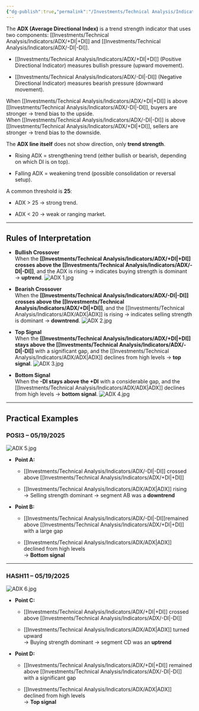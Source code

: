 ```yaml
---
{"dg-publish":true,"permalink":"/Investments/Technical Analysis/Indicators/ADX/ADX/"}
---
```


The **ADX (Average Directional Index)** is a trend strength indicator that uses two components: [[Investments/Technical Analysis/Indicators/ADX/+DI\|+DI]] and [[Investments/Technical Analysis/Indicators/ADX/-DI\|-DI]].

- [[Investments/Technical Analysis/Indicators/ADX/+DI\|+DI]] (Positive Directional Indicator) measures bullish pressure (upward movement).
    
- [[Investments/Technical Analysis/Indicators/ADX/-DI\|-DI]] (Negative Directional Indicator) measures bearish pressure (downward movement).
    

When [[Investments/Technical Analysis/Indicators/ADX/+DI\|+DI]] is above [[Investments/Technical Analysis/Indicators/ADX/-DI\|-DI]], buyers are stronger → trend bias to the upside.  
When [[Investments/Technical Analysis/Indicators/ADX/-DI\|-DI]] is above [[Investments/Technical Analysis/Indicators/ADX/+DI\|+DI]], sellers are stronger → trend bias to the downside.

The **ADX line itself** does not show direction, only **trend strength**.

- Rising ADX = strengthening trend (either bullish or bearish, depending on which DI is on top).
    
- Falling ADX = weakening trend (possible consolidation or reversal setup).
    

A common threshold is **25**:

- ADX > 25 → strong trend.
    
- ADX < 20 → weak or ranging market.
- ---
## Rules of Interpretation

- **Bullish Crossover**  
    When the **[[Investments/Technical Analysis/Indicators/ADX/+DI\|+DI]] crosses above the [[Investments/Technical Analysis/Indicators/ADX/-DI\|-DI]]**, and the ADX is rising → indicates buying strength is dominant → **uptrend**.
	 ![ADX 1.jpg](/img/user/Investments/Technical%20Analysis/Indicators/ADX/ADX%201.jpg)
    
- **Bearish Crossover**  
    When the **[[Investments/Technical Analysis/Indicators/ADX/-DI\|-DI]] crosses above the [[Investments/Technical Analysis/Indicators/ADX/+DI\|+DI]]**, and the [[Investments/Technical Analysis/Indicators/ADX/ADX\|ADX]] is rising → indicates selling strength is dominant → **downtrend**.
     ![ADX 2.jpg](/img/user/Investments/Technical%20Analysis/Indicators/ADX/ADX%202.jpg)
    
- **Top Signal**  
    When the **[[Investments/Technical Analysis/Indicators/ADX/+DI\|+DI]] stays above the [[Investments/Technical Analysis/Indicators/ADX/-DI\|-DI]]** with a significant gap, and the [[Investments/Technical Analysis/Indicators/ADX/ADX\|ADX]] declines from high levels → **top signal**.
     ![ADX 3.jpg](/img/user/Investments/Technical%20Analysis/Indicators/ADX/ADX%203.jpg)
    
- **Bottom Signal**  
    When the **-DI stays above the +DI** with a considerable gap, and the [[Investments/Technical Analysis/Indicators/ADX/ADX\|ADX]] declines from high levels → **bottom signal**.
     ![ADX 4.jpg](/img/user/Investments/Technical%20Analysis/Indicators/ADX/ADX%204.jpg)
    

---

## Practical Examples

### POSI3 – 05/19/2025

![ADX 5.jpg](/img/user/Investments/Technical%20Analysis/Indicators/ADX/ADX%205.jpg)

- **Point A:**
    
    - [[Investments/Technical Analysis/Indicators/ADX/-DI\|-DI]] crossed above [[Investments/Technical Analysis/Indicators/ADX/+DI\|+DI]]
        
    - [[Investments/Technical Analysis/Indicators/ADX/ADX\|ADX]] rising  
        → Selling strength dominant → segment AB was a **downtrend**
        
- **Point B:**
    
    - [[Investments/Technical Analysis/Indicators/ADX/-DI\|-DI]]remained above [[Investments/Technical Analysis/Indicators/ADX/+DI\|+DI]] with a large gap
        
    - [[Investments/Technical Analysis/Indicators/ADX/ADX\|ADX]] declined from high levels  
        → **Bottom signal**
        

---

### HASH11 – 05/19/2025

![ADX 6.jpg](/img/user/Investments/Technical%20Analysis/Indicators/ADX/ADX%206.jpg)
- **Point C:**
    
    - [[Investments/Technical Analysis/Indicators/ADX/+DI\|+DI]] crossed above [[Investments/Technical Analysis/Indicators/ADX/-DI\|-DI]]
        
    - [[Investments/Technical Analysis/Indicators/ADX/ADX\|ADX]] turned upward  
        → Buying strength dominant → segment CD was an **uptrend**
        
- **Point D:**
    
    - [[Investments/Technical Analysis/Indicators/ADX/+DI\|+DI]] remained above [[Investments/Technical Analysis/Indicators/ADX/-DI\|-DI]] with a significant gap
        
    - [[Investments/Technical Analysis/Indicators/ADX/ADX\|ADX]] declined from high levels  
        → **Top signal**